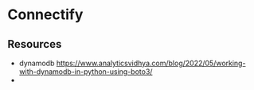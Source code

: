 # Connectify

## Resources

- dynamodb https://www.analyticsvidhya.com/blog/2022/05/working-with-dynamodb-in-python-using-boto3/
-
